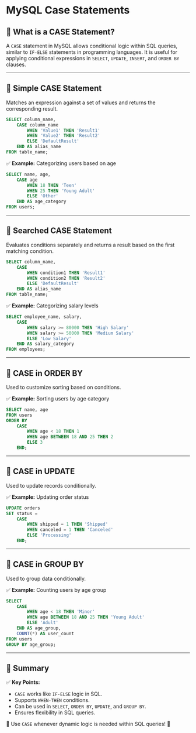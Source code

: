 # MySQL Case Statements

## 🔹 What is a CASE Statement?

A `CASE` statement in MySQL allows conditional logic within SQL queries, similar to `IF-ELSE` statements in programming languages. It is useful for applying conditional expressions in `SELECT`, `UPDATE`, `INSERT`, and `ORDER BY` clauses.

---

## 🔹 Simple CASE Statement

Matches an expression against a set of values and returns the corresponding result.

```sql
SELECT column_name,
    CASE column_name
        WHEN 'Value1' THEN 'Result1'
        WHEN 'Value2' THEN 'Result2'
        ELSE 'DefaultResult'
    END AS alias_name
FROM table_name;
```

✅ **Example:** Categorizing users based on age

```sql
SELECT name, age,
    CASE age
        WHEN 18 THEN 'Teen'
        WHEN 25 THEN 'Young Adult'
        ELSE 'Other'
    END AS age_category
FROM users;
```

---

## 🔹 Searched CASE Statement

Evaluates conditions separately and returns a result based on the first matching condition.

```sql
SELECT column_name,
    CASE
        WHEN condition1 THEN 'Result1'
        WHEN condition2 THEN 'Result2'
        ELSE 'DefaultResult'
    END AS alias_name
FROM table_name;
```

✅ **Example:** Categorizing salary levels

```sql
SELECT employee_name, salary,
    CASE
        WHEN salary >= 80000 THEN 'High Salary'
        WHEN salary >= 50000 THEN 'Medium Salary'
        ELSE 'Low Salary'
    END AS salary_category
FROM employees;
```

---

## 🔹 CASE in ORDER BY

Used to customize sorting based on conditions.

✅ **Example:** Sorting users by age category

```sql
SELECT name, age
FROM users
ORDER BY
    CASE
        WHEN age < 18 THEN 1
        WHEN age BETWEEN 18 AND 25 THEN 2
        ELSE 3
    END;
```

---

## 🔹 CASE in UPDATE

Used to update records conditionally.

✅ **Example:** Updating order status

```sql
UPDATE orders
SET status =
    CASE
        WHEN shipped = 1 THEN 'Shipped'
        WHEN canceled = 1 THEN 'Canceled'
        ELSE 'Processing'
    END;
```

---

## 🔹 CASE in GROUP BY

Used to group data conditionally.

✅ **Example:** Counting users by age group

```sql
SELECT
    CASE
        WHEN age < 18 THEN 'Minor'
        WHEN age BETWEEN 18 AND 25 THEN 'Young Adult'
        ELSE 'Adult'
    END AS age_group,
    COUNT(*) AS user_count
FROM users
GROUP BY age_group;
```

---

## 🔹 Summary

✅ **Key Points:**
- `CASE` works like `IF-ELSE` logic in SQL.
- Supports `WHEN-THEN` conditions.
- Can be used in `SELECT`, `ORDER BY`, `UPDATE`, and `GROUP BY`.
- Ensures flexibility in SQL queries.

📌 Use `CASE` whenever dynamic logic is needed within SQL queries! 🚀


